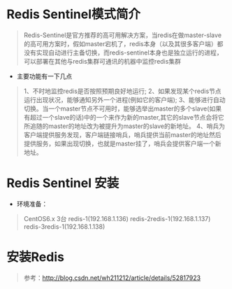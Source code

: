 # Redis Sentinel模式简介

> Redis-Sentinel是官方推荐的高可用解决方案，当redis在做master-slave的高可用方案时，假如master宕机了，redis本身（以及其很多客户端）都没有实现自动进行主备切换，而redis-sentinel本身也是独立运行的进程，可以部署在其他与redis集群可通讯的机器中监控redis集群

- 主要功能有一下几点

> 1、不时地监控redis是否按照预期良好地运行;
2、如果发现某个redis节点运行出现状况，能够通知另外一个进程(例如它的客户端);
3、能够进行自动切换。当一个master节点不可用时，能够选举出master的多个slave(如果有超过一个slave的话)中的一个来作为新的master,其它的slave节点会将它所追随的master的地址改为被提升为master的slave的新地址。
4、哨兵为客户端提供服务发现，客户端链接哨兵，哨兵提供当前master的地址然后提供服务，如果出现切换，也就是master挂了，哨兵会提供客户端一个新地址。

# Redis Sentinel 安装

- 环境准备：

> CentOS6.x 3台
> redis-1(192.168.1.136) redis-2redis-1(192.168.1.137) redis-3redis-1(192.168.1.138)

# 安装Redis

> 参考：http://blog.csdn.net/wh211212/article/details/52817923

